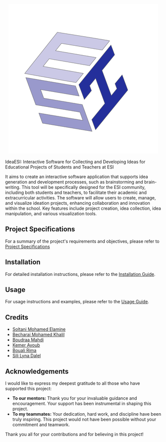 <p align="center"> <img src="frontend/src/assets/LogoIdealesi.svg" /> </p
                                                                     
# IdeaESI: Interactive Software for Collecting and Developing Ideas for Educational Projects of Students and Teachers at ESI

It aims to create an interactive software application that supports idea generation and development processes, such as brainstorming and brain-writing. This tool will be specifically designed for the ESI community, including both students and teachers, to facilitate their academic and extracurricular activities. The software will allow users to create, manage, and visualize ideation projects, enhancing collaboration and innovation within the school. Key features include project creation, idea collection, idea manipulation, and various visualization tools.

## Project Specifications

For a summary of the project's requirements and objectives, please refer to [Project Specifications](https://drive.google.com/file/d/1RfsKzDTSOZYrH6dysCCorN_8MJJ4MVTP/view?usp=sharing)

## Installation

For detailed installation instructions, please refer to the [Installation Guide](https://docs.google.com/document/d/1o25zNPy5qNSoE2Z4npcKE8Y6GrqHF4j4hTgq5DEpaWw/edit?usp=sharing).

## Usage

For usage instructions and examples, please refer to the [Usage Guide](https://docs.google.com/document/d/1WRTaxTLNteHxLWwA97tcqcE5e8zr6Lvdpr0-Uv7GXog/edit?usp=sharing).

## Credits

- [Soltani Mohamed Elamine](https://github.com/soltaniamine)
- [Becharai Mohamed Khalil](https://github.com/mkhalil26)
- [Boudraa Mahdi](https://github.com/Mahdi-Boudraa)
- [Kemer Ayoub](https://github.com/youve21)
- [Bouali Rima](https://github.com/boualirima)
- [Sili Lyna Dalel](https://github.com/Sililyna)

## Acknowledgements

I would like to express my deepest gratitude to all those who have supported this project:

- **To our mentors:** Thank you for your invaluable guidance and encouragement. Your support has been instrumental in shaping this project.
- **To my teammates:** Your dedication, hard work, and discipline have been truly inspiring. This project would not have been possible without your commitment and teamwork.

Thank you all for your contributions and for believing in this project!

